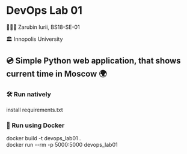 # DevOps Lab 01
👨🏻‍💻 Zarubin Iurii, BS18-SE-01

🏛 Innopolis University


## 💿 Simple Python web application, that shows current time in Moscow 🌍

### 🛠 Run natively

install requirements.txt

### 🐳 Run using Docker

docker build -t devops_lab01 .   
docker run --rm -p 5000:5000 devops_lab01
